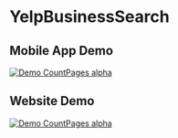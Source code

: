 # YelpBusinessSearch

## Mobile App Demo
[![Demo CountPages alpha](https://share.gifyoutube.com/KzB6Gb.gif)](https://youtu.be/IUGkF0gztgM)

## Website Demo
[![Demo CountPages alpha](https://drive.google.com/file/d/1mldQ8zjdX4xWUUw0vZa2WWbklrP73aXJ/view?usp=sharing)](https://youtu.be/ILqUwvOqy68)
